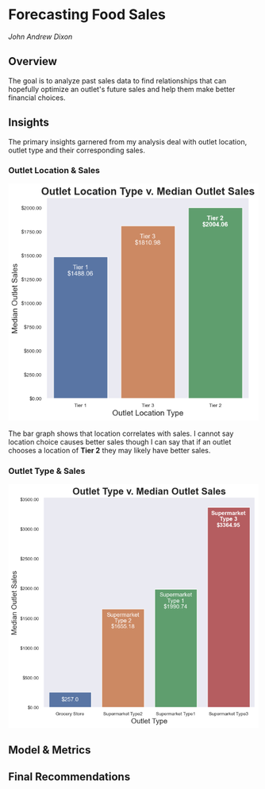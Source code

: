 # Forecasting Food Sales

_John Andrew Dixon_

## Overview

The goal is to analyze past sales data to find relationships that can hopefully optimize an outlet's future sales and help them make better financial choices.

## Insights

The primary insights garnered from my analysis deal with outlet location, outlet type and their corresponding sales.

### Outlet Location & Sales
![Location v. Sales](/assets/locationvsales.png "Location v. Sales")

The bar graph shows that location correlates with sales. I cannot say location choice causes better sales though I can say that if an outlet chooses a location of **Tier 2** they may likely have better sales.

### Outlet Type & Sales
![Type v. Sales](/assets/typevsales.png "Type v. Sales")

## Model & Metrics

## Final Recommendations
